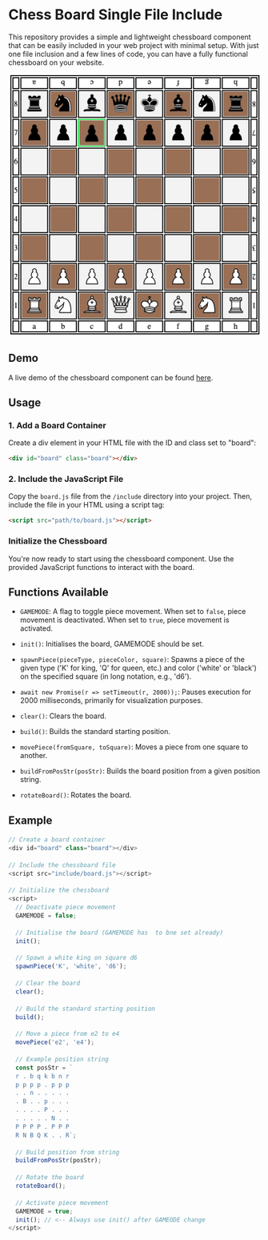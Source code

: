 # Chess Board Single File Include

This repository provides a simple and lightweight chessboard component that can be easily included in your web project with minimal setup. With just one file inclusion and a few lines of code, you can have a fully functional chessboard on your website.

![alt text](screenshot/screenshot.png "screenshot chess-board")

## Demo

A live demo of the chessboard component can be found [here](https://fru1tyju1ce.github.io/chess-board-single-file-include/).


## Usage


### 1. Add a Board Container

Create a div element in your HTML file with the ID and class set to "board":
```html
<div id="board" class="board"></div>
```

### 2. Include the JavaScript File

Copy the `board.js` file from the `/include` directory into your project. Then, include the file in your HTML using a script tag:
```html
<script src="path/to/board.js"></script>
```

### Initialize the Chessboard

You're now ready to start using the chessboard component. Use the provided JavaScript functions to interact with the board.

## Functions Available

- `GAMEMODE`: A flag to toggle piece movement. When set to `false`, piece movement is deactivated. When set to `true`, piece movement is activated.

- `init()`: Initialises the board, GAMEMODE should be set.

- `spawnPiece(pieceType, pieceColor, square)`: Spawns a piece of the given type ('K' for king, 'Q' for queen, etc.) and color ('white' or 'black') on the specified square (in long notation, e.g., 'd6').

- `await new Promise(r => setTimeout(r, 2000));`: Pauses execution for 2000 milliseconds, primarily for visualization purposes.

- `clear()`: Clears the board.

- `build()`: Builds the standard starting position.

- `movePiece(fromSquare, toSquare)`: Moves a piece from one square to another.

- `buildFromPosStr(posStr)`: Builds the board position from a given position string.

- `rotateBoard()`: Rotates the board.

## Example

```javascript
// Create a board container
<div id="board" class="board"></div>

// Include the chessboard file
<script src="include/board.js"></script>

// Initialize the chessboard
<script>
  // Deactivate piece movement
  GAMEMODE = false;

  // Initialise the board (GAMEMODE has  to bne set already)
  init(); 

  // Spawn a white king on square d6
  spawnPiece('K', 'white', 'd6');

  // Clear the board
  clear();

  // Build the standard starting position
  build();

  // Move a piece from e2 to e4
  movePiece('e2', 'e4');

  // Example position string
  const posStr = `
  r . b q k b n r 
  p p p p . p p p 
  . . n . . . . . 
  . B . . p . . . 
  . . . . P . . . 
  . . . . . N . . 
  P P P P . P P P 
  R N B Q K . . R`;
  
  // Build position from string
  buildFromPosStr(posStr);

  // Rotate the board
  rotateBoard();

  // Activate piece movement
  GAMEMODE = true;
  init(); // <-- Always use init() after GAMEODE change
</script>
```
